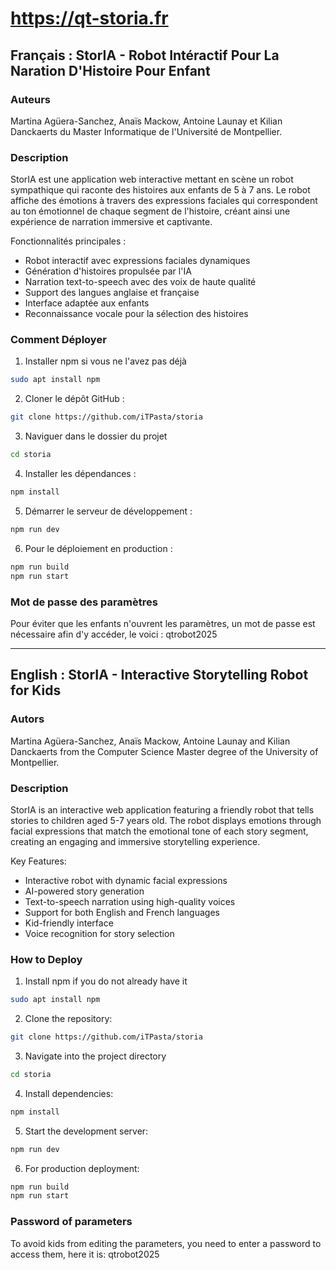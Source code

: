 # https://qt-storia.fr

## Français : StorIA - Robot Intéractif Pour La Naration D'Histoire Pour Enfant

### Auteurs

Martina Agüera-Sanchez, Anaïs Mackow, Antoine Launay et Kilian Danckaerts du Master Informatique de l'Université de Montpellier.

### Description
StorIA est une application web interactive mettant en scène un robot sympathique qui raconte des histoires aux enfants de 5 à 7 ans. Le robot affiche des émotions à travers des expressions faciales qui correspondent au ton émotionnel de chaque segment de l'histoire, créant ainsi une expérience de narration immersive et captivante.

Fonctionnalités principales :
- Robot interactif avec expressions faciales dynamiques
- Génération d'histoires propulsée par l'IA
- Narration text-to-speech avec des voix de haute qualité
- Support des langues anglaise et française
- Interface adaptée aux enfants
- Reconnaissance vocale pour la sélection des histoires

### Comment Déployer

1. Installer npm si vous ne l'avez pas déjà

```bash
sudo apt install npm
```

2. Cloner le dépôt GitHub :
```bash
git clone https://github.com/iTPasta/storia
```

3. Naviguer dans le dossier du projet
```bash
cd storia
```

4. Installer les dépendances :
```bash
npm install
```

5. Démarrer le serveur de développement :
```bash
npm run dev
```

6. Pour le déploiement en production :
```bash
npm run build
npm run start
```

### Mot de passe des paramètres

Pour éviter que les enfants n'ouvrent les paramètres, un mot de passe est nécessaire afin d'y accéder, le voici : qtrobot2025

---

## English : StorIA - Interactive Storytelling Robot for Kids

### Autors

Martina Agüera-Sanchez, Anaïs Mackow, Antoine Launay and Kilian Danckaerts from the Computer Science Master degree of the University of Montpellier.

### Description
StorIA is an interactive web application featuring a friendly robot that tells stories to children aged 5-7 years old. The robot displays emotions through facial expressions that match the emotional tone of each story segment, creating an engaging and immersive storytelling experience.

Key Features:
- Interactive robot with dynamic facial expressions
- AI-powered story generation
- Text-to-speech narration using high-quality voices
- Support for both English and French languages
- Kid-friendly interface
- Voice recognition for story selection

### How to Deploy

1. Install npm if you do not already have it

```bash
sudo apt install npm
```

2. Clone the repository:
```bash
git clone https://github.com/iTPasta/storia
```

3. Navigate into the project directory
```bash
cd storia
```

4. Install dependencies:
```bash
npm install
```

5. Start the development server:
```bash
npm run dev
```

6. For production deployment:
```bash
npm run build
npm run start
```

### Password of parameters

To avoid kids from editing the parameters, you need to enter a password to access them, here it is: qtrobot2025